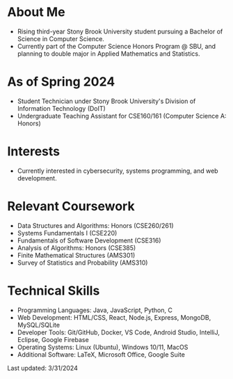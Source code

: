 # About Me

- Rising third-year Stony Brook University student pursuing a Bachelor of Science in Computer Science.
- Currently part of the Computer Science Honors Program @ SBU, and planning to double major in Applied Mathematics and Statistics.

# As of Spring 2024

- Student Technician under Stony Brook University's Division of Information Technology (DoIT)
- Undergraduate Teaching Assistant for CSE160/161 (Computer Science A: Honors)

# Interests

- Currently interested in cybersecurity, systems programming, and web development.

# Relevant Coursework

- Data Structures and Algorithms: Honors (CSE260/261)
- Systems Fundamentals I (CSE220)
- Fundamentals of Software Development (CSE316)
- Analysis of Algorithms: Honors (CSE385)
- Finite Mathematical Structures (AMS301)
- Survey of Statistics and Probability (AMS310)

# Technical Skills

- Programming Languages: Java, JavaScript, Python, C
- Web Development: HTML/CSS, React, Node.js, Express, MongoDB, MySQL/SQLite
- Developer Tools: Git/GitHub, Docker, VS Code, Android Studio, IntelliJ, Eclipse, Google Firebase
- Operating Systems: Linux (Ubuntu), Windows 10/11, MacOS
- Additional Software: LaTeX, Microsoft Office, Google Suite

Last updated: 3/31/2024
